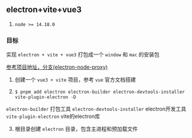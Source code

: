 ## electron+vite+vue3

1. `node >= 14.18.0`

### 目标

实现 `electron + vite + vue3` 打包成一个 `window` 和 `mac` 的安装包

[参考项目地址，分支(electron-node-proxy)](https://github.com/nimengyijunduo/vue-program-template)

1. 创建一个 `vue3 + vite` 项目，参考 `vue` 官方文档搭建

2. `$ pnpm add electron electron-builder electron-devtools-installer vite-plugin-electron -D`

`electron-builder`  打包工具
`electron-devtools-installer`  electron开发工具
`vite-plugin-electron`  vite的electron库

3. 根目录创建 `electron` 目录，包含主进程和预加载文件




